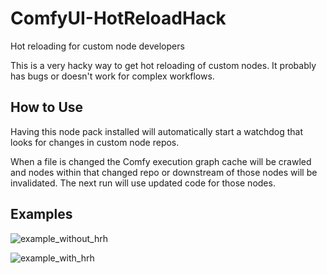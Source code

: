 # ComfyUI-HotReloadHack
Hot reloading for custom node developers

This is a very hacky way to get hot reloading of custom nodes. It probably has bugs or doesn't work for complex workflows.

## How to Use

Having this node pack installed will automatically start a watchdog that looks for changes in custom node repos.

When a file is changed the Comfy execution graph cache will be crawled and nodes within that changed repo or downstream of those nodes will be invalidated. The next run will use updated code for those nodes.

## Examples

![example_without_hrh](https://github.com/user-attachments/assets/7f29fd52-410d-48fe-8f1a-64b6d5e122f3)

![example_with_hrh](https://github.com/user-attachments/assets/a13f6e4f-a081-43bd-89b8-e6a98483f52f)
